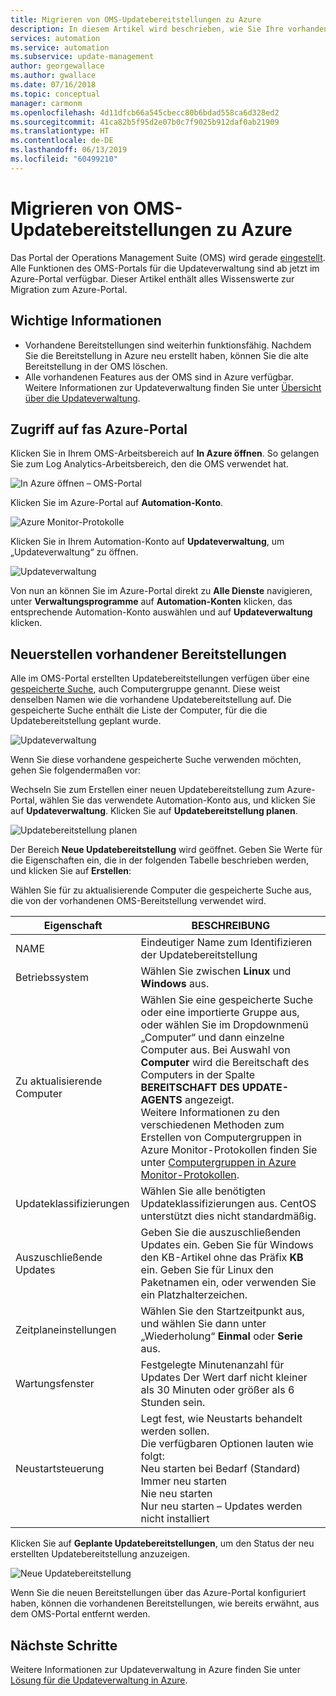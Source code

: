 ```yaml
---
title: Migrieren von OMS-Updatebereitstellungen zu Azure
description: In diesem Artikel wird beschrieben, wie Sie Ihre vorhandenen OMS-Updatebereitstellungen zu Azure migrieren.
services: automation
ms.service: automation
ms.subservice: update-management
author: georgewallace
ms.author: gwallace
ms.date: 07/16/2018
ms.topic: conceptual
manager: carmonm
ms.openlocfilehash: 4d11dfcb66a545cbecc80b6bdad558ca6d328ed2
ms.sourcegitcommit: 41ca82b5f95d2e07b0c7f9025b912daf0ab21909
ms.translationtype: HT
ms.contentlocale: de-DE
ms.lasthandoff: 06/13/2019
ms.locfileid: "60499210"
---
```

# <a name="migrate-your-oms-update-deployments-to-azure"></a>Migrieren von OMS-Updatebereitstellungen zu Azure

Das Portal der Operations Management Suite (OMS) wird gerade [eingestellt](../azure-monitor/platform/oms-portal-transition.md). Alle Funktionen des OMS-Portals für die Updateverwaltung sind ab jetzt im Azure-Portal verfügbar. Dieser Artikel enthält alles Wissenswerte zur Migration zum Azure-Portal.

## <a name="key-information"></a>Wichtige Informationen

* Vorhandene Bereitstellungen sind weiterhin funktionsfähig. Nachdem Sie die Bereitstellung in Azure neu erstellt haben, können Sie die alte Bereitstellung in der OMS löschen.
* Alle vorhandenen Features aus der OMS sind in Azure verfügbar. Weitere Informationen zur Updateverwaltung finden Sie unter [Übersicht über die Updateverwaltung](automation-update-management.md).

## <a name="access-the-azure-portal"></a>Zugriff auf fas Azure-Portal

Klicken Sie in Ihrem OMS-Arbeitsbereich auf **In Azure öffnen**. So gelangen Sie zum Log Analytics-Arbeitsbereich, den die OMS verwendet hat.

![In Azure öffnen – OMS-Portal](media/migrate-oms-update-deployments/link-to-azure-portal.png)

Klicken Sie im Azure-Portal auf **Automation-Konto**.

![Azure Monitor-Protokolle](media/migrate-oms-update-deployments/log-analytics.png)

Klicken Sie in Ihrem Automation-Konto auf **Updateverwaltung**, um „Updateverwaltung“ zu öffnen.

![Updateverwaltung](media/migrate-oms-update-deployments/azure-automation.png)

Von nun an können Sie im Azure-Portal direkt zu **Alle Dienste** navigieren, unter **Verwaltungsprogramme** auf **Automation-Konten** klicken, das entsprechende Automation-Konto auswählen und auf **Updateverwaltung** klicken.

## <a name="recreate-existing-deployments"></a>Neuerstellen vorhandener Bereitstellungen

Alle im OMS-Portal erstellten Updatebereitstellungen verfügen über eine [gespeicherte Suche](../azure-monitor/platform/computer-groups.md), auch Computergruppe genannt. Diese weist denselben Namen wie die vorhandene Updatebereitstellung auf. Die gespeicherte Suche enthält die Liste der Computer, für die die Updatebereitstellung geplant wurde.

![Updateverwaltung](media/migrate-oms-update-deployments/oms-deployment.png)

Wenn Sie diese vorhandene gespeicherte Suche verwenden möchten, gehen Sie folgendermaßen vor:

Wechseln Sie zum Erstellen einer neuen Updatebereitstellung zum Azure-Portal, wählen Sie das verwendete Automation-Konto aus, und klicken Sie auf **Updateverwaltung**. Klicken Sie auf **Updatebereitstellung planen**.

![Updatebereitstellung planen](media/migrate-oms-update-deployments/schedule-update-deployment.png)

Der Bereich **Neue Updatebereitstellung** wird geöffnet. Geben Sie Werte für die Eigenschaften ein, die in der folgenden Tabelle beschrieben werden, und klicken Sie auf **Erstellen**:

Wählen Sie für zu aktualisierende Computer die gespeicherte Suche aus, die von der vorhandenen OMS-Bereitstellung verwendet wird.

| Eigenschaft | BESCHREIBUNG |
| --- | --- |
|NAME |Eindeutiger Name zum Identifizieren der Updatebereitstellung |
|Betriebssystem| Wählen Sie zwischen **Linux** und **Windows** aus.|
|Zu aktualisierende Computer |Wählen Sie eine gespeicherte Suche oder eine importierte Gruppe aus, oder wählen Sie im Dropdownmenü „Computer“ und dann einzelne Computer aus. Bei Auswahl von **Computer** wird die Bereitschaft des Computers in der Spalte **BEREITSCHAFT DES UPDATE-AGENTS** angezeigt.</br> Weitere Informationen zu den verschiedenen Methoden zum Erstellen von Computergruppen in Azure Monitor-Protokollen finden Sie unter [Computergruppen in Azure Monitor-Protokollen](../azure-monitor/platform/computer-groups.md). |
|Updateklassifizierungen|Wählen Sie alle benötigten Updateklassifizierungen aus. CentOS unterstützt dies nicht standardmäßig.|
|Auszuschließende Updates|Geben Sie die auszuschließenden Updates ein. Geben Sie für Windows den KB-Artikel ohne das Präfix **KB** ein. Geben Sie für Linux den Paketnamen ein, oder verwenden Sie ein Platzhalterzeichen.  |
|Zeitplaneinstellungen|Wählen Sie den Startzeitpunkt aus, und wählen Sie dann unter „Wiederholung“ **Einmal** oder **Serie** aus. | 
| Wartungsfenster |Festgelegte Minutenanzahl für Updates Der Wert darf nicht kleiner als 30 Minuten oder größer als 6 Stunden sein. |
| Neustartsteuerung| Legt fest, wie Neustarts behandelt werden sollen.</br>Die verfügbaren Optionen lauten wie folgt:</br>Neu starten bei Bedarf (Standard)</br>Immer neu starten</br>Nie neu starten</br>Nur neu starten – Updates werden nicht installiert|

Klicken Sie auf **Geplante Updatebereitstellungen**, um den Status der neu erstellten Updatebereitstellung anzuzeigen.

![Neue Updatebereitstellung](media/migrate-oms-update-deployments/new-update-deployment.png)

Wenn Sie die neuen Bereitstellungen über das Azure-Portal konfiguriert haben, können die vorhandenen Bereitstellungen, wie bereits erwähnt, aus dem OMS-Portal entfernt werden.

## <a name="next-steps"></a>Nächste Schritte

Weitere Informationen zur Updateverwaltung in Azure finden Sie unter [Lösung für die Updateverwaltung in Azure](automation-update-management.md).
